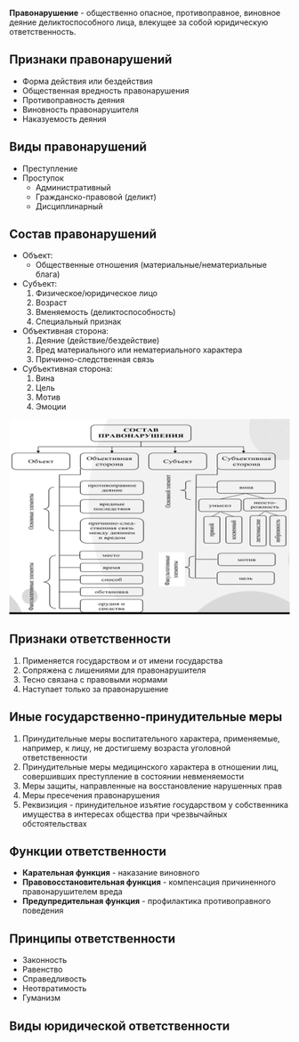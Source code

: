 **Правонарушение** - общественно опасное, противоправное, виновное деяние деликтоспособного лица, влекущее за собой юридическую ответственность.  
## Признаки правонарушений
- Форма действия или бездействия
- Общественная вредность правонарушения
- Противоправность деяния
- Виновность правонарушителя
- Наказуемость деяния
## Виды правонарушений
- Преступление
- Проступок
	- Административный
	- Гражданско-правовой (деликт)
	- Дисциплинарный
## Состав правонарушений
- Объект:
	- Общественные отношения (материальные/нематериальные блага)
- Субъект:
	1. Физическое/юридическое лицо
	2. Возраст
	3. Вменяемость (деликтоспособность)
	4. Специальный признак
- Объективная сторона:
	1. Деяние (действие/бездействие)
	2. Вред материального или нематериального характера
	3. Причинно-следственная связь
- Субъективная сторона:
	1. Вина
	2. Цель
	3. Мотив
	4. Эмоции
  
![Состав правонарушения](../Pictures/06_01.%20Состав%20правонарушения.png)  
## Признаки ответственности
1. Применяется государством и от имени государства
2. Сопряжена с лишениями для правонарушителя
3. Тесно связана с правовыми нормами
4. Наступает только за правонарушение
## Иные государственно-принудительные меры
1. Принудительные меры воспитательного характера, применяемые, например, к лицу, не достигшему возраста уголовной ответственности
2. Принудительные меры медицинского характера в отношении лиц, совершивших преступление в состоянии невменяемости
3. Меры защиты, направленные на восстановление нарушенных прав
4. Меры пресечения правонарушения
5. Реквизиция - принудительное изъятие государством у собственника имущества в интересах общества при чрезвычайных обстоятельствах
## Функции ответственности
- **Карательная функция** - наказание виновного
- **Правовосстановительная функция** - компенсация причиненного правонарушителем вреда
- **Предупредительная функция** - профилактика противоправного поведения
## Принципы ответственности
- Законность
- Равенство
- Справедливость
- Неотвратимость
- Гуманизм
## Виды юридической ответственности
